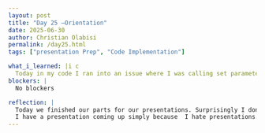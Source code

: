 ```yaml
---
layout: post
title: "Day 25 –Orientation"
date: 2025-06-30
author: Christian Olabisi
permalink: /day25.html
tags: ["presentation Prep", "Code Implementation"]

what_i_learned: |i c
  Today in my code I ran into an issue where I was calling set parameters on a torch attack. I learned i couldn't do that though because torch attacks don't support this after it has been initialized so for it to work I had to create a new set of parameters that new attack types. 
blockers: |
  No blockers

reflection: |
  Today we finished our parts for our presentations. Surprisingly I don't feel nervous right now. I usually do when I know 
  I have a presentation coming up simply because  I hate presentations. I also worked some more on my code implementation, I ran into the issue I was having again with the Library install. At first, I couldn't resolve it but then I fixed it again. Now just waiting again for my results.
---
```



